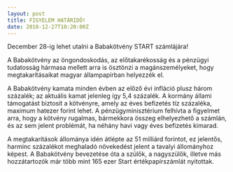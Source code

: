 ```yaml
---
layout: post
title: FIGYELEM HATÁRIDŐ!
date: 2018-12-27T10:20:00Z
---
```

December 28-ig lehet utalni a Babakötvény START számlájára!

A Babakötvény az öngondoskodás, az előtakarékosság és a pénzügyi tudatosság hármasa mellett arra is ösztönzi a magánszemélyeket, hogy megtakarításaikat magyar állampapírban helyezzék el.

A Babakötvény kamata minden évben az előző évi infláció plusz három százalék; az aktuális kamat jelenleg így 5,4 százalék. A kormány állami támogatást biztosít a kötvényre, amely az éves befizetés tíz százaléka, maximum hatezer forint lehet. A pénzügyminisztérium felhívta a figyelmet arra, hogy a kötvény rugalmas, bármekkora összeg elhelyezhető a számlán, és az sem jelent problémát, ha néhány havi vagy éves befizetés kimarad.

A megtakarítások állománya idén átlépte az 51 milliárd forintot, ez jelentős, harminc százalékot meghaladó növekedést jelent a tavalyi állományhoz képest. A Babakötvény bevezetése óta a szülők, a nagyszülők, illetve más hozzátartozók már több mint 165 ezer Start értékpapírszámlát nyitottak.
